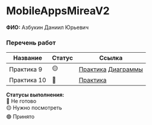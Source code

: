 # MobileAppsMireaV2

**ФИО:** Азбукин Даниил Юрьевич

### Перечень работ

Название            | Статус | Ссылка
--------------------|--------|--------
Практика 9 | 🟡 | <a href="https://github.com/MalakaVoid/MobileAppsMireaV2/tree/main/Lesson_9">Практика</a> <a href="https://github.com/MalakaVoid/MobileAppsMireaV2/blob/main/BooksProject/README.md">Диаграммы</a>
Практика 10 | 🔴 | <a href="https://github.com/MalakaVoid/MobileAppsMireaV2/tree/main/Lesson_9">Практика</a>

**Статусы выполнения:** <br>
🔴 Не готово <br>
🟡 Нужно посмотреть <br>
🟢 Принято <br>
